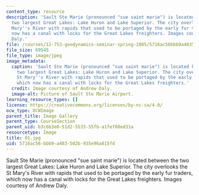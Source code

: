 ```yaml
---
content_type: resource
description: 'Sault Ste Marie (pronounced "sue saint marie") is located between the
  two largest Great Lakes: Lake Huron and Lake Superior. The city overlooks the St
  Mary''s River with rapids that used to be portaged by the early fur traders, which
  now has a canal with locks for the Great Lakes freighters. Images courtesy of Andrew
  Daly.'
file: /courses/12-753-geodynamics-seminar-spring-2005/5716ac56bbb9a483502b935e96a815fd_01.jpg
file_size: 69545
file_type: image/jpeg
image_metadata:
  caption: 'Sault Ste Marie (pronounced "sue saint marie") is located between the
    two largest Great Lakes: Lake Huron and Lake Superior. The city overlooks the
    St Mary''s River with rapids that used to be portaged by the early fur traders,
    which now has a canal with locks for the Great Lakes freighters.'
  credit: Image courtesy of Andrew Daly.
  image-alt: Picture of Sault Ste Marie Airport.
learning_resource_types: []
license: https://creativecommons.org/licenses/by-nc-sa/4.0/
ocw_type: OCWImage
parent_title: Image Gallery
parent_type: CourseSection
parent_uid: b3c6b3e0-51d2-5533-55fb-a1fef08ed31a
resourcetype: Image
title: 01.jpg
uid: 5716ac56-bbb9-a483-502b-935e96a815fd
---
```

Sault Ste Marie (pronounced "sue saint marie") is located between the two largest Great Lakes: Lake Huron and Lake Superior. The city overlooks the St Mary's River with rapids that used to be portaged by the early fur traders, which now has a canal with locks for the Great Lakes freighters. Images courtesy of Andrew Daly.